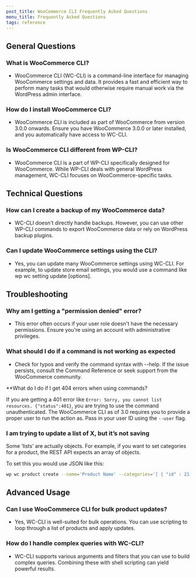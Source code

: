 ```yaml
---
post_title: WooCommerce CLI Frequently Asked Questions
menu_title: Frequently Asked Questions
tags: reference
---
```


## General Questions

### What is WooCommerce CLI?

- WooCommerce CLI (WC-CLI) is a command-line interface for managing WooCommerce settings and data. It provides a fast and efficient way to perform many tasks that would otherwise require manual work via the WordPress admin interface.

### How do I install WooCommerce CLI?

- WooCommerce CLI is included as part of WooCommerce from version 3.0.0 onwards. Ensure you have WooCommerce 3.0.0 or later installed, and you automatically have access to WC-CLI.

### Is WooCommerce CLI different from WP-CLI?

- WooCommerce CLI is a part of WP-CLI specifically designed for WooCommerce. While WP-CLI deals with general WordPress management, WC-CLI focuses on WooCommerce-specific tasks.

## Technical Questions

### How can I create a backup of my WooCommerce data?

- WC-CLI doesn't directly handle backups. However, you can use other WP-CLI commands to export WooCommerce data or rely on WordPress backup plugins.

### Can I update WooCommerce settings using the CLI?

- Yes, you can update many WooCommerce settings using WC-CLI. For example, to update store email settings, you would use a command like wp wc setting update [options].

## Troubleshooting

### Why am I getting a "permission denied" error?

- This error often occurs if your user role doesn't have the necessary permissions. Ensure you're using an account with administrative privileges.

### What should I do if a command is not working as expected

- Check for typos and verify the command syntax with --help. If the issue persists, consult the Command Reference or seek support from the WooCommerce community.

**What do I do if I get 404 errors when using commands?

If you are getting a 401 error like `Error: Sorry, you cannot list resources. {"status":401}`, you are trying to use the command unauthenticated. The WooCommerce CLI as of 3.0 requires you to provide a proper user to run the action as. Pass in your user ID using the `--user` flag.

### I am trying to update a list of X, but it’s not saving

Some ‘lists’ are actually objects. For example, if you want to set categories for a product, the REST API expects an array of objects.

To set this you would use JSON like this:

```bash
wp wc product create --name='Product Name' --categories='[ { "id" : 21 } ]' --user=admin
```

## Advanced Usage

### Can I use WooCommerce CLI for bulk product updates?

- Yes, WC-CLI is well-suited for bulk operations. You can use scripting to loop through a list of products and apply updates.

### How do I handle complex queries with WC-CLI?

- WC-CLI supports various arguments and filters that you can use to build complex queries. Combining these with shell scripting can yield powerful results.
